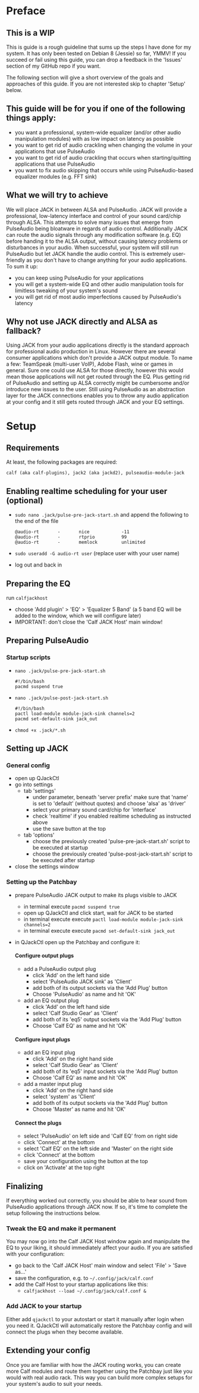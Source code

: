# Preface
## This is a WIP
This is guide is a rough guideline that sums up the steps I have done for my system. It has only been tested on Debian 8 (Jessie) so far, YMMV!
If you succeed or fail using this guide, you can drop a feedback in the 'Issues' section of my GitHub repo if you want.

The following section will give a short overview of the goals and approaches of this guide. If you are not interested skip to chapter 'Setup' below.

## This guide will be for you if one of the following things apply:

- you want a professional, system-wide equalizer (and/or other audio manipulation modules) with as low impact on latency as possible
- you want to get rid of audio crackling when changing the volume in your applications that use PulseAudio
- you want to get rid of audio crackling that occurs when starting/quitting applications that use PulseAudio
- you want to fix audio skipping that occurs while using PulseAudio-based equalizer modules (e.g. FFT sink)


## What we will try to achieve

We will place JACK in between ALSA and PulseAudio. JACK will provide a professional, low-latency interface and control of your sound card/chip through ALSA. This attempts to solve many issues that emerge from PulseAudio being bloatware in regards of audio control. Additionally JACK can route the audio signals through any modification software (e.g. EQ) before handing it to the ALSA output, without causing latency problems or disturbances in your audio.
When successful, your system will still run PulseAudio but let JACK handle the audio control. This is extremely user-friendly as you don't have to change anything for your audio applications.
To sum it up:

- you can keep using PulseAudio for your applications
- you will get a system-wide EQ and other audio manipulation tools for limitless tweaking of your system's sound
- you will get rid of most audio imperfections caused by PulseAudio's latency


## Why not use JACK directly and ALSA as fallback?

Using JACK from your audio applications directly is the standard approach for professional audio production in Linux. However there are several consumer applications which don't provide a JACK output module. To name a few: TeamSpeak (multi-user VoIP), Adobe Flash, wine or games in general.
Sure one could use ALSA for those directly, however this would mean those applications will not get routed through the EQ. Plus getting rid of PulseAudio and setting up ALSA correctly might be cumbersome and/or introduce new issues to the user. Still using PulseAudio as an abstraction layer for the JACK connections enables you to throw any audio application at your config and it still gets routed through JACK and your EQ settings. 

# Setup
## Requirements
At least, the following packages are required:

    calf (aka calf-plugins), jack2 (aka jackd2), pulseaudio-module-jack

## Enabling realtime scheduling for your user (optional)
- `sudo nano .jack/pulse-pre-jack-start.sh` and append the following to the end of the file

    ```
    @audio-rt       -       nice            -11
    @audio-rt       -       rtprio          99
    @audio-rt       -       memlock         unlimited
    ```
- `sudo useradd -G audio-rt user` (replace user with your user name)
- log out and back in


## Preparing the EQ

run `calfjackhost`

- choose 'Add plugin' > 'EQ' > 'Equalizer 5 Band' (a 5 band EQ will be added to the window, which we will configure later)
- IMPORTANT: don't close the 'Calf JACK Host' main window!

## Preparing PulseAudio

### Startup scripts
- `nano .jack/pulse-pre-jack-start.sh`

    ```
    #!/bin/bash
    pacmd suspend true
    ```
- `nano .jack/pulse-post-jack-start.sh`

    ```
    #!/bin/bash
    pactl load-module module-jack-sink channels=2
    pacmd set-default-sink jack_out
    ```
- `chmod +x .jack/*.sh`

## Setting up JACK
### General config
- open up QJackCtl
- go into settings
    - tab 'settings'
        -  under parameter, beneath 'server prefix' make sure that 'name' is set to 'default' (without quotes) and choose 'alsa' as 'driver'
        -  select your primary sound card/chip for 'interface'
        -  check 'realtime' if you enabled realtime scheduling as instructed above
        -  use the save button at the top
    -  tab 'options'
        - choose the previously created 'pulse-pre-jack-start.sh' script to be executed at startup
        - choose the previously created 'pulse-post-jack-start.sh' script to be executed after startup
- close the settings window

### Setting up the Patchbay
- prepare PulseAudio JACK output to make its plugs visible to JACK
    - in terminal execute `pacmd suspend true`
    - open up QJackCtl and click start, wait for JACK to be started
    - in terminal execute execute `pactl load-module module-jack-sink channels=2`
    - in terminal execute execute `pacmd set-default-sink jack_out`
- in QJackCtl open up the Patchbay and configure it:

    #### Configure output plugs
    - add a PulseAudio output plug
        - click 'Add' on the left hand side
        - select 'PulseAudio JACK sink' as 'Client'
        - add both of its output sockets via the 'Add Plug' button
        - Choose 'PulseAudio' as name and hit 'OK'
    - add an EQ output plug
        - click 'Add' on the left hand side
        - select 'Calf Studio Gear' as 'Client'
        - add both of its 'eq5' output sockets via the 'Add Plug' button
        - Choose 'Calf EQ' as name and hit 'OK'
    
    #### Configure input plugs
    - add an EQ input plug
        - click 'Add' on the right hand side
        - select 'Calf Studio Gear' as 'Client'
        - add both of its 'eq5' input sockets via the 'Add Plug' button
        - Choose 'Calf EQ' as name and hit 'OK'
    - add a master input plug
        - click 'Add' on the right hand side
        - select 'system' as 'Client'
        - add both of its output sockets via the 'Add Plug' button
        - Choose 'Master' as name and hit 'OK'
    
    #### Connect the plugs
    - select 'PulseAudio' on left side and 'Calf EQ' from on right side
    - click 'Connect' at the bottom
    - select 'Calf EQ' on the left side and 'Master' on the right side
    - click 'Connect' at the bottom
    - save your configuration using the button at the top
    - click on 'Activate' at the top right

## Finalizing
If everything worked out correctly, you should be able to hear sound from PulseAudio applications through JACK now. If so, it's time to complete the setup following the instructions below.

### Tweak the EQ and make it permanent
You may now go into the Calf JACK Host window again and manipulate the EQ to your liking, it should immediately affect your audio. If you are satisfied with your configuration:
- go back to the 'Calf JACK Host' main window and select 'File' > 'Save as...'
- save the configuration, e.g. to `~/.config/jack/calf.conf`
- add the Calf Host to your startup applications like this:
    - `calfjackhost --load ~/.config/jack/calf.conf &`

### Add JACK to your startup
Either add `qjackctl` to your autostart or start it manually after login when you need it. QJackCtl will automatically restore the Patchbay config and will connect the plugs when they become available.

## Extending your config
Once you are familiar with how the JACK routing works, you can create more Calf modules and route them together using the Patchbay just like you would with real audio rack. This way you can build more complex setups for your system's audio to suit your needs.
